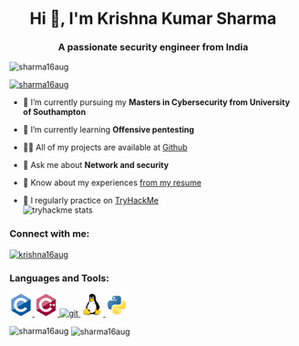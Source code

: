 <h1 align="center">Hi 👋, I'm Krishna Kumar Sharma</h1>
<h3 align="center">A passionate security engineer from India</h3>

<p align="left"> <img src="https://komarev.com/ghpvc/?username=sharma16aug&label=Profile%20views&color=0e75b6&style=flat" alt="sharma16aug" /> </p>

<p align="left"> <a href="https://github.com/ryo-ma/github-profile-trophy"><img src="https://github-profile-trophy.vercel.app/?username=sharma16aug" alt="sharma16aug" /></a> </p>

- 🔭 I’m currently pursuing my **Masters in Cybersecurity from University of Southampton**

- 🌱 I’m currently learning **Offensive pentesting**

- 👨‍💻 All of my projects are available at [Github](https://github.com/sharma16aug)

- 💬 Ask me about **Network and security**

- 📄 Know about my experiences [from my resume]([https://drive.google.com/file/d/1LKL-56O9xx4FYhjuPejKjMUqomMbKTHV/view?usp=sharing](https://drive.google.com/file/d/1YKqiqwo3GviuKQNGnUf6LOkFXdOcZ_kE/view?usp=sharing))

- 📝 I regularly practice on [TryHackMe](https://tryhackme.com/p/krishna16aug)\
![tryhackme stats](https://github.com/sharma16aug/aboutMe/blob/main/assets/thm_propic.png)

<h3 align="left">Connect with me:</h3>
<p align="left">
<a href="https://linkedin.com/in/krishna16aug" target="blank"><img align="center" src="https://raw.githubusercontent.com/rahuldkjain/github-profile-readme-generator/master/src/images/icons/Social/linked-in-alt.svg" alt="krishna16aug" height="30" width="40" /></a>
</p>

<h3 align="left">Languages and Tools:</h3>
<p align="left"> <a href="https://www.cprogramming.com/" target="_blank" rel="noreferrer"> <img src="https://raw.githubusercontent.com/devicons/devicon/master/icons/c/c-original.svg" alt="c" width="40" height="40"/> </a> <a href="https://www.w3schools.com/cpp/" target="_blank" rel="noreferrer"> <img src="https://raw.githubusercontent.com/devicons/devicon/master/icons/cplusplus/cplusplus-original.svg" alt="cplusplus" width="40" height="40"/> </a> <a href="https://git-scm.com/" target="_blank" rel="noreferrer"> <img src="https://www.vectorlogo.zone/logos/git-scm/git-scm-icon.svg" alt="git" width="40" height="40"/> </a> <a href="https://www.linux.org/" target="_blank" rel="noreferrer"> <img src="https://raw.githubusercontent.com/devicons/devicon/master/icons/linux/linux-original.svg" alt="linux" width="40" height="40"/> </a> <a href="https://www.python.org" target="_blank" rel="noreferrer"> <img src="https://raw.githubusercontent.com/devicons/devicon/master/icons/python/python-original.svg" alt="python" width="40" height="40"/> </a> </p>

<p><img align="left" src="https://github-readme-stats.vercel.app/api/top-langs?username=sharma16aug&show_icons=true&locale=en&layout=compact" alt="sharma16aug" /></p>

<p>&nbsp;<img align="center" src="https://github-readme-stats.vercel.app/api?username=sharma16aug&show_icons=true&locale=en" alt="sharma16aug" /></p>
